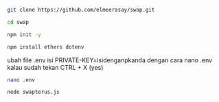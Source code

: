 ```bash
git clone https://github.com/elmeerasay/swap.git
```

```bash
cd swap
```

```bash
npm init -y
```

```bash
npm install ethers dotenv
```

ubah file .env isi PRIVATE-KEY=isidenganpkanda
dengan cara nano .env
kalau sudah tekan CTRL + X (yes)

```bash
nano .env
```

```bash
node swapterus.js
```
